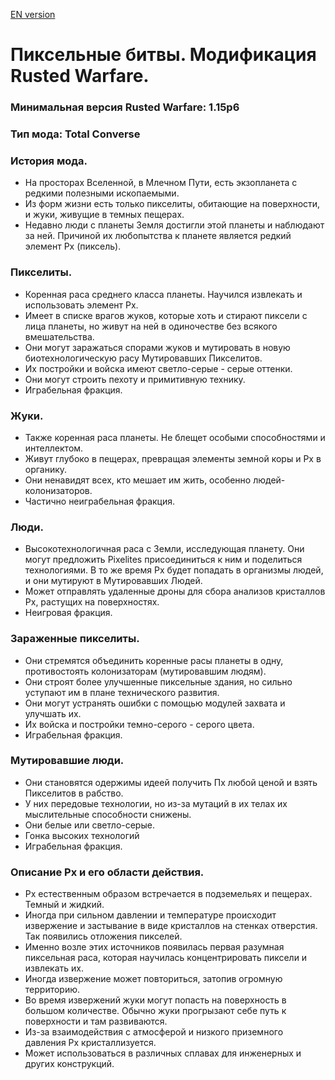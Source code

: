 [EN version](https://github.com/UnixLudi0/Pixel-Battles/blob/main/README.md)
# Пиксельные битвы. Модификация Rusted Warfare.
### Минимальная версия Rusted Warfare: 1.15p6
### Тип мода: Total Converse
### История мода.
- На просторах Вселенной, в Млечном Пути, есть экзопланета с редкими полезными ископаемыми.
- Из форм жизни есть только пикселиты, обитающие на поверхности, и жуки, живущие в темных пещерах.
- Недавно люди с планеты Земля достигли этой планеты и наблюдают за ней. Причиной их любопытства к планете является редкий элемент Px (пиксель).

### Пикселиты.
- Коренная раса среднего класса планеты. Научился извлекать и использовать элемент Px.
- Имеет в списке врагов жуков, которые хоть и стирают пиксели с лица планеты, но живут на ней в одиночестве без всякого вмешательства.
- Они могут заражаться спорами жуков и мутировать в новую биотехнологическую расу Мутировавших Пикселитов.
- Их постройки и войска имеют светло-серые - серые оттенки.
- Они могут строить пехоту и примитивную технику.
- Играбельная фракция.

### Жуки.
- Также коренная раса планеты. Не блещет особыми способностями и интеллектом.
- Живут глубоко в пещерах, превращая элементы земной коры и Рх в органику.
- Они ненавидят всех, кто мешает им жить, особенно людей-колонизаторов.
- Частично неиграбельная фракция.

### Люди.
- Высокотехнологичная раса с Земли, исследующая планету. Они могут предложить Pixelites присоединиться к ним и поделиться технологиями. В то же время Px будет попадать в организмы людей, и они мутируют в Мутировавших Людей.
- Может отправлять удаленные дроны для сбора анализов кристаллов Px, растущих на поверхностях.
- Неигровая фракция.

### Зараженные пикселиты.
- Они стремятся объединить коренные расы планеты в одну, противостоять колонизаторам (мутировавшим людям).
- Они строят более улучшенные пиксельные здания, но сильно уступают им в плане технического развития.
- Они могут устранять ошибки с помощью модулей захвата и улучшать их.
- Их войска и постройки темно-серого - серого цвета.
- Играбельная фракция.
 
### Мутировавшие люди.
- Они становятся одержимы идеей получить Пх любой ценой и взять Пикселитов в рабство.
- У них передовые технологии, но из-за мутаций в их телах их мыслительные способности снижены.
- Они белые или светло-серые.
- Гонка высоких технологий
- Играбельная фракция.

### Описание Px и его области действия.
- Px естественным образом встречается в подземельях и пещерах. Темный и жидкий.
- Иногда при сильном давлении и температуре происходит извержение и застывание в виде кристаллов на стенках отверстия. Так появились отложения пикселей.
- Именно возле этих источников появилась первая разумная пиксельная раса, которая научилась концентрировать пиксели и извлекать их.
- Иногда извержение может повториться, затопив огромную территорию.
- Во время извержений жуки могут попасть на поверхность в большом количестве. Обычно жуки прогрызают себе путь к поверхности и там развиваются.
- Из-за взаимодействия с атмосферой и низкого приземного давления Px кристаллизуется.
- Может использоваться в различных сплавах для инженерных и других конструкций.
